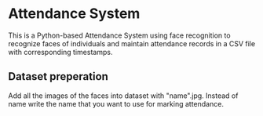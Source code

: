 # Attendance System
This is a Python-based Attendance System using face recognition to recognize faces of individuals and maintain attendance records in a CSV file with corresponding timestamps.
## Dataset preperation
Add all the images of the faces into dataset with "name".jpg. Instead of name write the name that you want to use for marking attendance.
